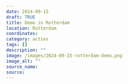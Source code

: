 ```yaml
---
date: 2024-09-15
draft: TRUE
title: Demo in Rotterdam
location: Rotterdam
coordinates: 
category: acties
tags: []
description: ""
image: /images/2024-09-15-rotterdam-demo.png
image_alt: ""
source_name: 
source: 
---
```

